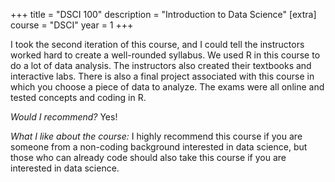 +++
title = "DSCI 100"
description = "Introduction to Data Science"
[extra]
course = "DSCI"
year = 1
+++

I took the second iteration of this course, and I could tell the instructors worked hard to create a well-rounded syllabus. We used R in this course to do a lot of data analysis. The instructors also created their textbooks and interactive labs. There is also a final project associated with this course in which you choose a piece of data to analyze. The exams were all online and tested concepts and coding in R.

*Would I recommend?* Yes!

*What I like about the course:* I highly recommend this course if you are someone from a non-coding background interested in data science, but those who can already code should also take this course if you are interested in data science. 
